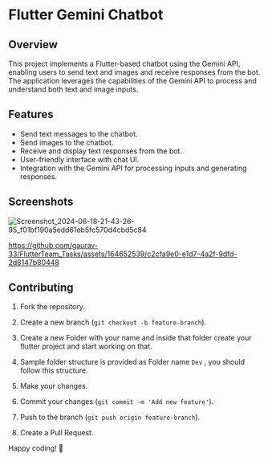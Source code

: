 # Flutter Gemini Chatbot

## Overview

This project implements a Flutter-based chatbot using the Gemini API, enabling users to send text and images and receive responses from the bot. The application leverages the capabilities of the Gemini API to process and understand both text and image inputs.

## Features

- Send text messages to the chatbot.
- Send images to the chatbot.
- Receive and display text responses from the bot.
- User-friendly interface with chat UI.
- Integration with the Gemini API for processing inputs and generating responses.

## Screenshots



![Screenshot_2024-06-18-21-43-26-95_f01bf190a5edd61eb5fc570d4cbd5c84](https://github.com/gaurav-33/FlutterTeam_Tasks/assets/164652539/5e04cb26-a231-45eb-a394-dcc310033e8a)


https://github.com/gaurav-33/FlutterTeam_Tasks/assets/164652539/c2cfa9e0-e1d7-4a2f-9dfd-2d8147b80448




## Contributing

1. Fork the repository.
2. Create a new branch (`git checkout -b feature-branch`).
3. Create a new Folder with your name and inside that folder create your flutter project and start working on that.
3. Sample folder structure is provided as Folder name `Dev` , you should follow this structure.
 
3. Make your changes.
4. Commit your changes (`git commit -m 'Add new feature'`).
5. Push to the branch (`git push origin feature-branch`).
6. Create a Pull Request.



Happy coding! 🚀









